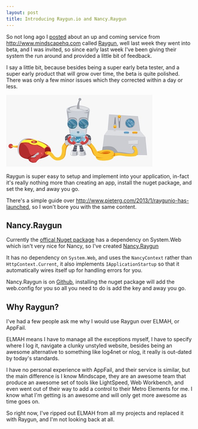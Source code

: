 ```yaml
---
layout: post
title: Introducing Raygun.io and Nancy.Raygun
---
```


So not long ago I [posted](/2012/10/keep-an-eye-on-raygun-to-zap-all-your-errors-away/) about an up and coming service from <http://www.mindscapehq.com> called [Raygun](http://www.raygun.io), well last week they went into beta, and I was invited, so since early last week I've been giving their system the run around and provided a little bit of feedback. 

I say a little bit, because besides being a super early beta tester, and a super early product that will grow over time, the beta is quite polished. There was only a few minor issues which they corrected within a day or less. 

![](/images/raygun-beta-robby-1.png)

Raygun is super easy to setup and implement into your application, in-fact it's really nothing more than creating an app, install the nuget package, and set the key, and away you go. 

There's a simple guide over <http://www.pieterg.com/2013/1/raygunio-has-launched>, so I won't bore you with the same content.

## Nancy.Raygun

Currently the [offical Nuget package](https://www.nuget.org/packages/Mindscape.Raygun4Net/) has a dependency on System.Web which isn't very nice for Nancy, so I've created [Nancy.Raygun](https://www.nuget.org/packages/Nancy.Raygun/)

It has no dependency on `System.Web`, and uses the `NancyContext` rather than `HttpContext.Current`, it also implements `IApplicationStartup` so that it automatically wires itself up for handling errors for you.

Nancy.Raygun is on [Github](https://github.com/phillip-haydon/Nancy.Raygun), installing the nuget package will add the web.config for you so all you need to do is add the key and away you go.

## Why Raygun?

I've had a few people ask me why I would use Raygun over ELMAH, or AppFail. 

<!--excerpt-->

ELMAH means I have to manage all the exceptions myself, I have to specify where I log it, navigate a clunky unstyled website, besides being an awesome alternative to something like log4net or nlog, it really is out-dated by today's standards.

I have no personal experience with AppFail, and their service is similar, but the main difference is I know Mindscape, they are an awesome team that produce an awesome set of tools like LightSpeed, Web Workbench, and even went out of their way to add a control to their Metro Elements for me. I know what I'm getting is an awesome and will only get more awesome as time goes on.

So right now, I've ripped out ELMAH from all my projects and replaced it with Raygun, and I'm not looking back at all. 